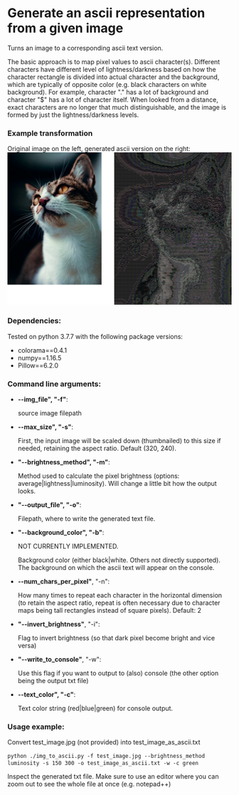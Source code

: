 # Generate an ascii representation from a given image

Turns an image to a corresponding ascii text version.

The basic approach is to map pixel values to ascii character(s). Different characters have different level of lightness/darkness based on how the character rectangle is divided into actual character and the background, which are typically of opposite color (e.g. black characters on white background). For example, character "." has a lot of background and character "$" has a lot of character itself. When looked from a distance, exact characters are no longer that much distinguishable, and the image is formed by just the lightness/darkness levels.


### Example transformation

Original image on the left, generated ascii version on the right:
![Example before after Image 1](example.png)

### Dependencies:

Tested on python 3.7.7 with the following package versions:
  * colorama==0.4.1
  * numpy==1.16.5
  * Pillow==6.2.0

### Command line arguments:

  * **--img_file", "-f"**: 
  
    source image filepath

  * **--max_size", "-s"**: 
  
    First, the input image will be scaled down (thumbnailed) to this size if needed, retaining the aspect ratio. Default (320, 240).

  * **"--brightness_method", "-m"**: 
  
    Method used to calculate the pixel brightness (options: average|lightness|luminosity). Will change a little bit how the output looks.

  * **"--output_file", "-o"**: 
  
    Filepath, where to write the generated text file.

  * **"--background_color", "-b"**: 
  
    NOT CURRENTLY IMPLEMENTED.

    Background color (either black|white. Others not directly supported). The background on which the ascii text will appear on the console.

  * **--num_chars_per_pixel"**, "-n": 
  
    How many times to repeat each character in the horizontal dimension (to retain the aspect ratio, repeat is often necessary due to character maps being tall rectangles instead of square pixels). Default: 2

  * **"--invert_brightness"**, "-i": 
  
    Flag to invert brightness (so that dark pixel become bright and vice versa)

  * **"--write_to_console"**, "-w": 
  
    Use this flag if you want to output to (also) console (the other option being the output txt file)

  * **--text_color", "-c"**: 
  
    Text color string (red|blue|green) for console output.

  
  ### Usage example:

  Convert test_image.jpg (not provided) into test_image_as_ascii.txt

    python ./img_to_ascii.py -f test_image.jpg --brightness_method luminosity -s 150 300 -o test_image_as_ascii.txt -w -c green

Inspect the generated txt file. Make sure to use an editor where you can zoom out to see the whole file at once (e.g. notepad++)
